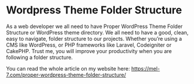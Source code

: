 # Wordpress Theme Folder Structure

As a web developer we all need to have Proper WordPress Theme Folder Structure or WordPress theme directory. We all need to have a good, clean, easy to navigate, folder structure to our projects. Whether you’re using a CMS like WordPress, or PHP frameworks like Laravel, Codeigniter or CakePHP. Trust me, you will improve your productivity when you are following a folder structure.

You can read the whole article on my website here:
https://mel-7.com/proper-wordpress-theme-folder-structure/
